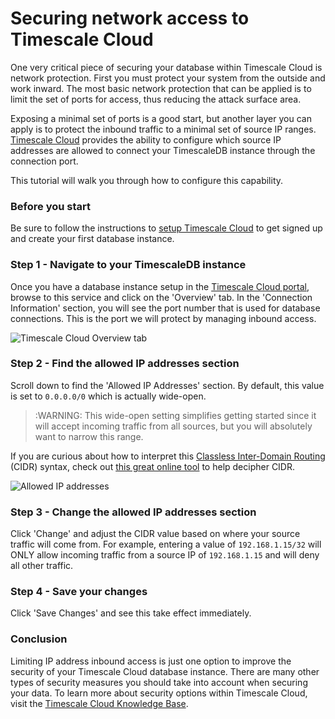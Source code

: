 # Securing network access to Timescale Cloud

One very critical piece of securing your database within Timescale Cloud is network protection.
First you must protect your system from the outside and work inward. The most basic 
network protection that can be applied is to limit the set of ports for access, 
thus reducing the attack surface area.

Exposing a minimal set of ports is a good start, but another layer you can apply 
is to protect the inbound traffic to a minimal set of source IP ranges. 
[Timescale Cloud][timescale-cloud] provides the ability to configure which source 
IP addresses are allowed to connect your TimescaleDB instance through the connection port.

This tutorial will walk you through how to configure this capability.

### Before you start

Be sure to follow the instructions to [setup Timescale Cloud][timescale-cloud-install] to
get signed up and create your first database instance.

### Step 1 - Navigate to your TimescaleDB instance

Once you have a database instance setup in the [Timescale Cloud portal][timescale-portal],
browse to this service and click on the 'Overview' tab. In the 'Connection Information' 
section, you will see the port number that is used for database connections. This is 
the port we will protect by managing inbound access.

<img class="main-content__illustration" src="https://s3.amazonaws.com/docs.timescale.com/securing-timescale-cloud/overview-tab.png" alt="Timescale Cloud Overview tab"/>

### Step 2 - Find the allowed IP addresses section

Scroll down to find the 'Allowed IP Addresses' section. By default, this value is set to 
`0.0.0.0/0` which is actually wide-open.

>:WARNING: This wide-open setting simplifies getting started since it will accept incoming traffic from all sources, but you will absolutely want to narrow this range.

If you are curious about how to interpret this [Classless Inter-Domain Routing][cidr-wiki] (CIDR) syntax, 
check out [this great online tool][cidr-tool] to help decipher CIDR.

<img class="main-content__illustration" src="https://s3.amazonaws.com/docs.timescale.com/securing-timescale-cloud/allowed-ip.png" alt="Allowed IP addresses"/>

### Step 3 - Change the allowed IP addresses section

Click 'Change' and adjust the CIDR value based on where your source traffic will come from. 
For example, entering a value of `192.168.1.15/32` will ONLY allow incoming traffic from a 
source IP of `192.168.1.15` and will deny all other traffic.

### Step 4 - Save your changes
Click 'Save Changes' and see this take effect immediately.

### Conclusion
Limiting IP address inbound access is just one option to improve the security of your Timescale 
Cloud database instance. There are many other types of security measures you should take into 
account when securing your data. To learn more about security options within Timescale Cloud, 
visit the [Timescale Cloud Knowledge Base][timescale-cloud-kb].

[timescale-cloud]: https://www.timescale.com/products
[timescale-cloud-install]: /getting-started/installation/timescale-cloud/installation-timescale-cloud
[hello-timescale]: /tutorials/tutorial-hello-timescale
[timescale-portal]: https://portal.timescale.cloud
[cidr-wiki]: https://en.wikipedia.org/wiki/Classless_Inter-Domain_Routing
[cidr-tool]: http://www.subnet-calculator.com/cidr.php
[timescale-cloud-kb]: https://kb.timescale.cloud/en/collections/1600092-security